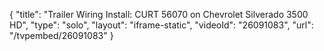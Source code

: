 {
    "title": "Trailer Wiring Install: CURT 56070 on Chevrolet Silverado 3500 HD",
    "type": "solo",
    "layout": "iframe-static",
    "videoId": "26091083",
    "url": "\/tvpembed\/26091083"
}